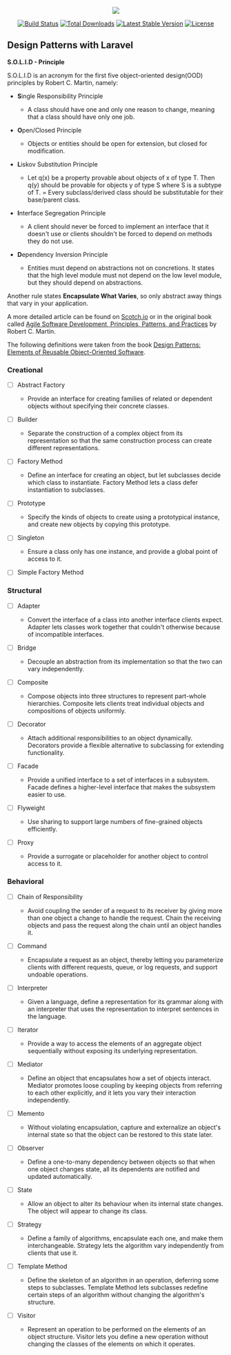 <p align="center"><img src="https://laravel.com/assets/img/components/logo-laravel.svg"></p>

<p align="center">
<a href="https://travis-ci.org/laravel/framework"><img src="https://travis-ci.org/laravel/framework.svg" alt="Build Status"></a>
<a href="https://packagist.org/packages/laravel/framework"><img src="https://poser.pugx.org/laravel/framework/d/total.svg" alt="Total Downloads"></a>
<a href="https://packagist.org/packages/laravel/framework"><img src="https://poser.pugx.org/laravel/framework/v/stable.svg" alt="Latest Stable Version"></a>
<a href="https://packagist.org/packages/laravel/framework"><img src="https://poser.pugx.org/laravel/framework/license.svg" alt="License"></a>
</p>

## Design Patterns with Laravel

**S.O.L.I.D - Principle**

S.O.L.I.D is an acronym for the first five object-oriented design(OOD) principles by Robert C. Martin, namely:

* **S**ingle Responsibility Principle
	* A class should have one and only one reason to change, meaning that a class should have only one job.

* **O**pen/Closed Principle
	* Objects or entities should be open for extension, but closed for modification.

* **L**iskov Substitution Principle
	* Let q(x) be a property provable about objects of x of type T. Then q(y) should be provable for objects y of type S where S is a subtype of T.
	= Every subclass/derived class should be substitutable for their base/parent class.

* **I**nterface Segregation Principle
	* A client should never be forced to implement an interface that it doesn't use or clients shouldn't be forced to depend on methods they do not use.

* **D**ependency Inversion Principle
	* Entities must depend on abstractions not on concretions. It states that the high level module must not depend on the low level module, but they should depend on abstractions.

Another rule states **Encapsulate What Varies**, so only abstract away things that vary in your application.

A more detailed article can be found on <a href="https://scotch.io/bar-talk/s-o-l-i-d-the-first-five-principles-of-object-oriented-design">Scotch.io</a>
or in the original book called <a href="https://www.amazon.com/Software-Development-Principles-Patterns-Practices/dp/0135974445/ref=sr_1_2?ie=UTF8&qid=1502116411&sr=8-2&keywords=agile+software+development">
Agile Software Development, Principles, Patterns, and Practices</a> by Robert C. Martin.

The following definitions were taken from the book <a href="https://www.amazon.com/Design-Patterns-Elements-Reusable-Object-Oriented/dp/0201633612/ref=sr_1_1?ie=UTF8&qid=1502116580&sr=8-1&keywords=design+patterns">
Design Patterns: Elements of Reusable Object-Oriented Software</a>.

### Creational

- [ ] Abstract Factory
	* Provide an interface for creating families of related or dependent objects without specifying their concrete classes.

- [ ] Builder
	* Separate the construction of a complex object from its representation so that the same
	construction process can create different representations.

- [ ] Factory Method
	* Define an interface for creating an object, but let subclasses decide which class to instantiate. Factory Method lets
	a class defer instantiation to subclasses.

- [ ] Prototype
	* Specify the kinds of objects to create using a prototypical instance, and create new objects by copying this prototype.

- [ ] Singleton
	* Ensure a class only has one instance, and provide a global point of access to it.

- [ ] Simple Factory Method


### Structural

- [ ] Adapter
	* Convert the interface of a class into another interface clients expect. Adapter lets classes work together that
	couldn't otherwise because of incompatible interfaces.

- [ ] Bridge
	* Decouple an abstraction from its implementation so that the two can vary independently.

- [ ] Composite
	* Compose objects into three structures to represent part-whole hierarchies. Composite lets clients treat individual
	objects and compositions of objects uniformly.

- [ ] Decorator
	* Attach additional responsibilities to an object dynamically. Decorators provide a flexible alternative to subclassing
	for extending functionality.

- [ ] Facade
	* Provide a unified interface to a set of interfaces in a subsystem. Facade defines a higher-level interface that makes
	the subsystem easier to use.

- [ ] Flyweight
	* Use sharing to support large numbers of fine-grained objects efficiently.

- [ ] Proxy
	* Provide a surrogate or placeholder for another object to control access to it.

### Behavioral

- [ ] Chain of Responsibility
	* Avoid coupling the sender of a request to its receiver by giving more than one object a change to handle the request.
	Chain the receiving objects and pass the request along the chain until an object handles it.

- [ ] Command
	* Encapsulate a request as an object, thereby letting you parameterize clients with different requests, queue,
	or log requests, and support undoable operations.

- [ ] Interpreter
	* Given a language, define a representation for its grammar along with an interpreter that uses the
	representation to interpret sentences in the language.

- [ ] Iterator
	* Provide a way to access the elements of an aggregate object sequentially without exposing its underlying
	representation.

- [ ] Mediator
	* Define an object that encapsulates how a set of objects interact. Mediator promotes loose coupling by keeping
	 objects from referring to each other explicitly, and it lets you vary their interaction independently.

- [ ] Memento
	* Without violating encapsulation, capture and externalize an object's internal state so that the object can be
	restored to this state later.

- [ ] Observer
	* Define a one-to-many dependency between objects so that when one object changes state, all its dependents are notified
	and updated automatically.

- [ ] State
	* Allow an object to alter its behaviour when its internal state changes. The object will appear to change its class.

- [ ] Strategy
	* Define a family of algorithms, encapsulate each one, and make them interchangeable. Strategy lets the algorithm
	vary independently from clients that use it.

- [ ] Template Method
	* Define the skeleton of an algorithm in an operation, deferring some steps to subclasses. Template Method lets
	subclasses redefine certain steps of an algorithm without changing the algorithm's structure.

- [ ] Visitor
	* Represent an operation to be performed on the elements of an object structure. Visitor lets you define a new operation
	without changing the classes of the elements on which it operates.

